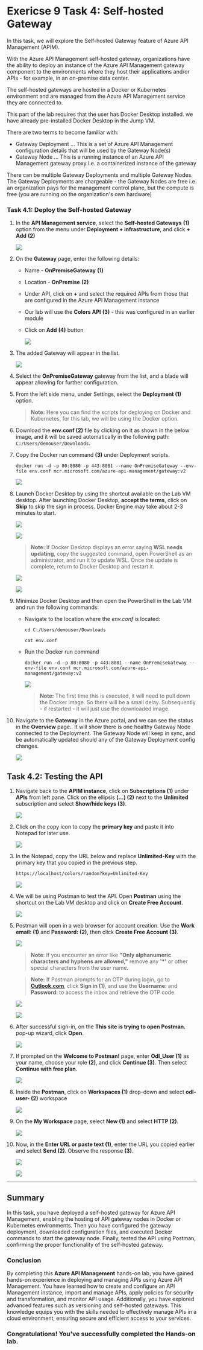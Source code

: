 # Exericse 9 Task 4: Self-hosted Gateway

In this task, we will explore the Self-hosted Gateway feature of Azure API Management (APIM).

With the Azure API Management self-hosted gateway, organizations have the ability to deploy an instance of the Azure API Management gateway component to the environments where they host their applications and/or APIs - for example, in an on-premise data center.

The self-hosted gateways are hosted in a Docker or Kubernetes environment and are managed from the Azure API Management service they are connected to.

This part of the lab requires that the user has Docker Desktop installed. we have already pre-installed Docker Desktop in the Jump VM.

There are two terms to become familiar with:

- Gateway Deployment ... This is a set of Azure API Management configuration details that will be used by the Gateway Node(s)
- Gateway Node ... This is a running instance of an Azure API Management gateway proxy i.e. a containerized instance of the gateway

There can be multiple Gateway Deployments and multiple Gateway Nodes.  The Gateway Deployments are chargeable - the Gateway Nodes are free i.e. an organization pays for the management control plane, but the compute is free (you are running on the organization's own hardware)

### Task 4.1: Deploy the Self-hosted Gateway

1. In the **API Management service**, select the **Self-hosted Gateways** **(1)** option from the menu under **Deployment + infrastructure**, and click **+ Add** **(2)**

    ![](media/api7.png)

1. On the **Gateway** page, enter the following details:

    - Name - **OnPremiseGateway** **(1)**
    - Location - **OnPremise** **(2)**
    - Under API, click on **+** and select the required APIs from those that are configured in the Azure API Management instance
    - Our lab will use the **Colors API** **(3)** - this was configured in an earlier module
    - Click on **Add** **(4)** button

      ![](media/add-gateway-1.png)

1. The added Gateway will appear in the list.

   ![](media/api6.png)

1. Select the **OnPremiseGateway** gateway from the list, and a blade will appear allowing for further configuration.

1. From the left side menu, under Settings, select the **Deployment (1)** option.

    >**Note:** Here you can find the scripts for deploying on Docker and Kubernetes, for this lab, we will be using the Docker option.

1. Download the **env.conf (2)** file by clicking on it as shown in the below image, and it will be saved automatically in the following path: `C:/Users/demouser/Downloads`.

1. Copy the Docker run command **(3)** under Deployment scripts.
  
    ```text
    docker run -d -p 80:8080 -p 443:8081 --name OnPremiseGateway --env-file env.conf mcr.microsoft.com/azure-api-management/gateway:v2
    ```

    ![](media/p26t4p7.png)  

1. Launch Docker Desktop by using the shortcut available on the Lab VM desktop. After launching Docker Desktop, **accept the terms**, click on **Skip** to skip the sign in process. Docker Engine may take about 2-3 minutes to start. 

    ![](media/p26t4p8.png)

    ![](media/p26t4p8(1).png)

    >**Note:** If Docker Desktop displays an error saying **WSL needs updating**, copy the suggested command, open PowerShell as an administrator, and run it to update WSL. Once the update is complete, return to Docker Desktop and restart it.

    ![](media/error.png)

    ![](media/error(1).png)

1. Minimize Docker Desktop and then open the PowerShell in the Lab VM and run the following commands:

    - Navigate to the location where the *env.conf* is located:

      ```
      cd C:/Users/demouser/Downloads
      ```
      ```
      cat env.conf
      ```

    - Run the Docker run command

      ```
      docker run -d -p 80:8080 -p 443:8081 --name OnPremiseGateway --env-file env.conf mcr.microsoft.com/azure-api-management/gateway:v2
      ```

      ![](media/p26t4p9.png)

      >**Note:** The first time this is executed, it will need to pull down the Docker image. So there will be a small delay.  Subsequently - if restarted - it will just use the downloaded image.

1. Navigate to the **Gateway** in the Azure portal, and we can see the status in the **Overview** page.. It will show there is one healthy Gateway Node connected to the Deployment. The Gateway Node will keep in sync, and be automatically updated should any of the Gateway Deployment config changes.

    ![](media/p26t4p10.png)

## Task 4.2: Testing the API

1. Navigate back to the **APIM instance**, click on **Subscriptions (1)** under **APIs** from left pane. Click on the ellipsis **(...) (2)** next to the **Unlimited** subscription and select **Show/hide keys (3)**.

    ![](media/E9T4.2S1-0309.png)

1. Click on the copy icon to copy the **primary key** and paste it into Notepad for later use.

    ![](media/E9T4.2S2-0309.png)
  
1. In the Notepad, copy the URL below and replace **Unlimited-Key** with the primary key that you copied in the previous step.

    ```  
    https://localhost/colors/random?key=Unlimited-Key
    ```

    ![](../../assets/images/apim-app-gateway-test-1.png)

1. We will be using Postman to test the API. Open **Postman** using the shortcut on the Lab VM desktop and click on **Create Free Account**.

    ![](media/p26t4.2p4.png)

1. Postman will open in a web browser for account creation. Use the **Work email: <inject key="AzureAdUserEmail"></inject> (1)** and **Password: <inject key="AzureAdUserPassword"></inject> (2)**, then click **Create Free Account (3)**.

    ![](media/p26t4.2p5.png)

    > **Note**: If you encounter an error like **"Only alphanumeric characters and hyphens are allowed,"** remove any **'*'** or other special characters from the user name.

    > **Note:** If Postman prompts for an OTP during login, go to [**Outlook.com**](https://outlook.com), click **Sign in (1)**, and use the **Username: <inject key="AzureAdUserEmail"></inject>** and **Password: <inject key="AzureAdUserPassword"></inject>** to access the inbox and retrieve the OTP code.

    ![](media/outlook-signin.png)

    ![](media/p26t4.2p5(1).png) 

1. After successful sign-in, on the **This site is trying to open Postman.** pop-up wizard, click **Open**.

    ![](media/p26t4.2p6.png)

1. If prompted on the **Welcome to Postman!** page, enter **Odl_User (1)** as your name, choose your role **(2)**, and click **Continue (3)**. Then select **Continue with free plan**.

    ![](media/postman-0309.png)

1. Inside the **Postman**, click on **Workspaces (1)** drop-down and select **odl-user-<inject key="Deployment ID" enableCopy="false" /> (2)** workspace

    ![](media/postman2-0309.png)

1. On the **My Workspace** page, select **New (1)** and select **HTTP (2)**.

    ![](media/p26t4.2p8.png)

1. Now, in the **Enter URL or paste text (1)**, enter the URL you copied earlier and select **Send (2)**. Observe the response **(3)**.

    ![](media/p26t4.2p9.png)

    ![](media/p26t4.2p9(1).png)

---
## Summary

In this task, you have deployed a self-hosted gateway for Azure API Management, enabling the hosting of API gateway nodes in Docker or Kubernetes environments. Then you have configured the gateway deployment, downloaded configuration files, and executed Docker commands to start the gateway node. Finally, tested the API using Postman, confirming the proper functionality of the self-hosted gateway.

### Conclusion

By completing this **Azure API Management** hands-on lab, you have gained hands-on experience in deploying and managing APIs using Azure API Management. You have learned how to create and configure an API Management instance, import and manage APIs, apply policies for security and transformation, and monitor API usage. Additionally, you have explored advanced features such as versioning and self-hosted gateways. This knowledge equips you with the skills needed to effectively manage APIs in a cloud environment, ensuring secure and efficient access to your services.

### Congratulations! You've successfully completed the Hands-on lab.
